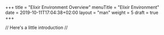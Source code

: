 +++
title = "Elixir Environment Overview"
menuTitle = "Elixir Environment"
date = 2019-10-11T17:04:38+02:00
layout = "man"
weight = 5
draft = true
+++

// Here's a little introduction //

## 
